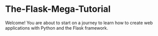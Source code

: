 # The-Flask-Mega-Tutorial
Welcome! You are about to start on a journey to learn how to create web applications with Python and the Flask framework.
